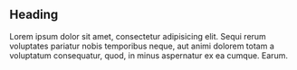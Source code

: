 ## Heading

Lorem ipsum dolor sit amet, consectetur adipisicing elit. Sequi rerum voluptates pariatur nobis temporibus neque, aut animi dolorem totam a voluptatum consequatur, quod, in minus aspernatur ex ea cumque. Earum.
